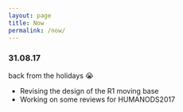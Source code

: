 ```yaml
---
layout: page
title: Now
permalink: /now/
---
```


### 31.08.17

back from the holidays :sob:
- Revising the design of the R1 moving base
- Working on some reviews for HUMANODS2017

<!--
Previous nows

### 17.08.17

- Working on the iCub3 covers surfaces and storing them on the iCub repo
- Getting things ready before a week of holidays

### 05.08.17

- Creating the [now page](http://nownownow.com/about)!
- Writing a blog post on spherical bearings.
- Enjoying a summer holiday day in Arezzo.
-->
